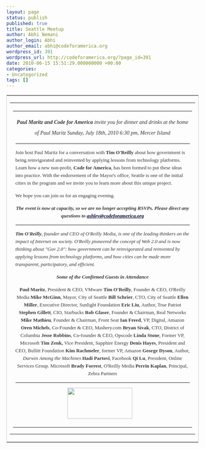 ```yaml
---
layout: page
status: publish
published: true
title: Seattle Meetup
author: Abhi Nemani
author_login: Abhi
author_email: abhi@codeforamerica.org
wordpress_id: 391
wordpress_url: http://codeforamerica.org/?page_id=391
date: 2010-06-15 15:51:29.000000000 +00:00
categories:
- Uncategorized
tags: []
---
```

<table style="border-color:#CCCCCC; border-style:solid; border-width:1px" border="0" cellspacing="0" cellpadding="0" width="600" align="center">
<tbody>
<tr>
<td valign="top">
<table border="0" cellspacing="0" cellpadding="0" width="600">
<tbody>
<tr>
<td><a href="http://codeforamerica.org"><img title="Please join us..." src="http://codeforamerica.org/seattle-invite/banner.jpg" alt="" /></a></td>
</tr>
<tr>
<td>
<table style="font-family: Georgia, 'Times New Roman', Times, serif; font-size:13px; color: #333; line-height:20px;" border="0" cellspacing="0" cellpadding="12" width="500" align="center">
<tbody>
<tr>
<td align="left" valign="top">
<p align="center"><span style="font-family:Georgia, 'Times New Roman', Times, serif; font-size:14px; color: #333; line-height:28px; font-style:italic; align: center;"><strong>Paul Maritz and Code for America</strong>
invite you for dinner and drinks
at the home of Paul Maritz
Sunday, July 18th, 2010
6:30 pm, Mercer Island</span>

<hr style="color:#CCCCCC;" /><img style="margin: 15px 0 0 10px;" src="http://codeforamerica.org/seattle-invite/seattle.jpg" alt="" align="right" />Join host Paul Maritz for a conversation with<strong> </strong><strong>Tim O'Reilly</strong> about how government is being reinvigorated and reinvented by applying lessons from technology platforms. Learn how a new non-profit, <strong>Code for America</strong>, has been formed to put these ideas into practice. With the endorsement of the Mayor's office, Seattle is one of the initial cities in the program and we invite you to learn more about this unique project.

We hope you can join us for an engaging evening.
<p align="center"><em><strong>The event is now at capacity, so we are no longer accepting RSVPs. Please direct any questions to
<a style="color:333" href="mailto:ashley@codeforamerica.org">ashley@codeforamerica.org</a></strong></em>

<em><strong> </strong></em>

<hr style="color:#CCCCCC;" /><em><strong>Tim O'Reilly</strong>, founder and CEO of O'Reilly Media, is one of the leading thinkers on the impact of Internet on society. O'Reilly pioneered the concept of Web 2.0 and is now thinking about "Gov 2.0": how government can be reinvigorated and reinvented by applying lessons from technology platforms, and how cities can be made more transparent, participatory, and efficient.</em>
<p align="center"><em><strong>Some of the Confirmed Guests in Attendance</strong></em></p>

<p align="center"><strong>Paul Maritz</strong>, President &amp; CEO, VMware
<strong>Tim O'Reilly</strong>, Founder &amp; CEO, O'Reilly Media
<strong>Mike McGinn</strong>, Mayor, City of Seattle
<strong>Bill Schrier</strong>, CTO, City of Seattle
<strong>Ellen Miller</strong>, Executive Director, Sunlight Foundation
<strong>Eric Liu</strong>, Author, True Patriot
<strong>Stephen Gillett</strong>, CIO, Starbucks
<strong>Rob Glaser</strong>, Founder &amp; Chairman, Real Networks
<strong>Mike Mathieu</strong>, Founder &amp; Chairman, Front Seat
<strong>Ian Freed</strong>, VP, Digital, Amazon
<strong>Oren Michels</strong>, Co-Founder &amp; CEO, Mashery.com
<strong>Bryan Sivak</strong>, CTO, District of Columbia
<strong>Jesse Robbins</strong>, Co-founder &amp; CEO, Opscode
<strong>Linda Stone</strong>, Former VP, Microsoft
<strong>Tim Zenk, <span style="font-weight: normal;">Vice President, Sapphire Energy</span>
Denis Hayes</strong>, President and CEO, Bullitt Foundation
<strong>Kim Rachmeler</strong>, former VP, Amazon
<strong>George Dyson</strong>, Author, <em>Darwin Among the Machines
<strong><span style="font-style: normal;">Hadi Partovi</span></strong></em>, Facebook
<strong>Qi Lu</strong>, President, Online Services Group. Microsoft
<strong>Brady Forrest</strong>, O'Reilly Media
<strong>Perrin Kaplan</strong>, Principal, Zebra Partners

<hr style="color:#CCCCCC;" />
<p align="center"><a href="http://codeforamerica.org"><img src="http://codeforamerica.org/seattle-invite/logo.jpg" alt="" width="170" height="81" /></a>
<a href="http://www.facebook.com/pages/Code-for-America/75218034959"><img style="margin-right: 10px;" src="http://codeforamerica.org/wp-content/themes/codeforamerica/images/facebook.png" alt="" vspace="10" /></a><a href="http://twitter.com/codeforamerica"><img src="http://codeforamerica.org/wp-content/themes/codeforamerica/images/twitter.png" alt="" vspace="10" /></a></td>
</tr>
</tbody></table>
</td>
</tr>
</tbody></table>
</td>
</tr>
</tbody></table>

